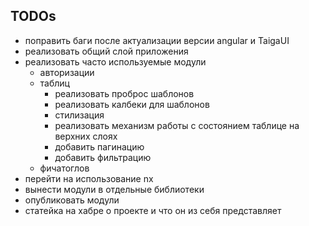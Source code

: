 ## TODOs
- поправить баги после актуализации версии angular и TaigaUI
- реализовать общий слой приложения
- реализовать часто используемые модули
  - авторизации
  - таблиц
    - реализовать проброс шаблонов 
    - реализовать калбеки для шаблонов
    - стилизация
    - реализовать механизм работы с состоянием таблице на верхних слоях
    - добавить пагинацию
    - добавить фильтрацию
  - фичатоглов
- перейти на использование nx
- вынести модули в отдельные библиотеки
- опубликовать модули
- статейка на хабре о проекте и что он из себя представляет
